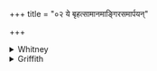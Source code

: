 +++
title = "०२ ये बृहत्सामानमाङ्गिरसमार्पयन्"

+++

<details><summary>Whitney</summary>

### Translation
2. The people who delivered up (? *arpay-*) the Brahman Brihatsāman,  
descendant of An̄giras—a he-goat with two rows of teeth, a sheep,  
consumed (*av*) their offspring (*toká*).

### Notes
The translation implies emendation in **c** to *ubhayā́dann* (nom. of  
*-dant*), as suggested in the *Index Verborum*, and, indeed, assumed  
also by Zimmer and Muir. Ppp. is so mutilated that nothing is to be  
learned from it. The definition of the verse given by the Anukr.  
corresponds with its present form; but **a** invites emendation.
</details>

<details><summary>Griffith</summary>

When men pierced Brihatsaman through, the Brahman, son of Angiras, The ram with teeth in both his jaws, the sheep, devoured their progeny.
</details>
